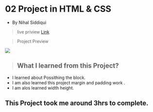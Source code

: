 #  02 Project  in HTML & CSS


- By Nihal Siddiqui

> live priview [Link]()

> Project Preview

![](./02Project.png)


> ## What l learned from this Project?

- I learned about Possithing the block.
- I am also learned this project margin and padding work .
- I am alos learned width height.

## This Project took me around 3hrs to complete.